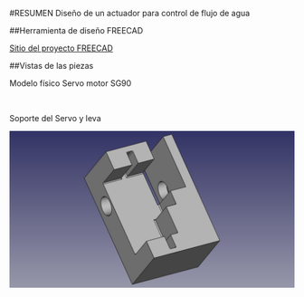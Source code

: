 #RESUMEN Diseño de un actuador para control de flujo de agua

##Herramienta de diseño FREECAD

[Sitio del proyecto FREECAD](http://www.freecadweb.org/)

##Vistas de las piezas

Modelo físico Servo motor SG90

![]()

Soporte del Servo y leva

![SOPORTE](./valvula.jpg.jpeg)


